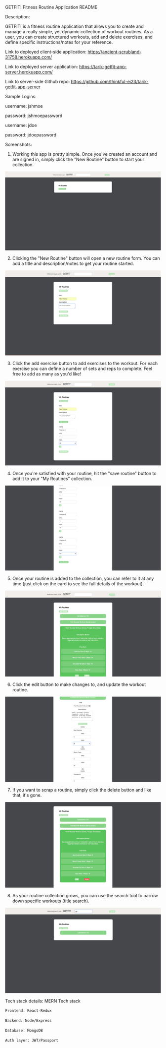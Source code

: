 GETFIT! Fitness Routine Application README

Description:

  GETFIT! is a fitness routine application that allows you to create and manage a really simple, yet dynamic collection of workout routines.   As a user, you can create structured workouts, add and delete exercises, and define specific instructions/notes for your
  reference.
  
Link to deployed client-side application:
  https://ancient-scrubland-31758.herokuapp.com/
  
Link to deployed server application:
  https://tarik-getfit-app-server.herokuapp.com/
  
Link to server-side Github repo:
  https://github.com/thinkful-ei23/tarik-getfit-app-server
  
Sample Logins:

  username: jshmoe

  password: jshmoepassword
  
  
  username: jdoe

  password: jdoepassword



Screenshots:

1. Working this app is pretty simple. Once you've created an account and are signed in, simply click the "New Routine" button to start
   your collection.
   
![alt text](https://github.com/thinkful-ei23/tarik-getfit-app-client/blob/master/screenshots/Step%201.png)


2. Clicking the "New Routine" button will open a new routine form. You can add a title and description/notes to get your routine    started.

![alt text](https://github.com/thinkful-ei23/tarik-getfit-app-client/blob/master/screenshots/Step%202.png)


3. Click the add exercise button to add exercises to the workout. For each exercise you can define a number of sets and reps to complete. Feel free to add as many as you'd like!

![alt text](https://github.com/thinkful-ei23/tarik-getfit-app-client/blob/master/screenshots/Step%203.png)


4. Once you're satisfied with your routine, hit the "save routine" button to add it to your "My Routines" collection.

![alt text](https://github.com/thinkful-ei23/tarik-getfit-app-client/blob/master/screenshots/Step%204.png)


5. Once your routine is added to the collection, you can refer to it at any time (just click on the card to see the full details of the workout).

![alt text](https://github.com/thinkful-ei23/tarik-getfit-app-client/blob/master/screenshots/Step%205.png)


6. Click the edit button to make changes to, and update the workout routine.

![alt text](https://github.com/thinkful-ei23/tarik-getfit-app-client/blob/master/screenshots/Step%206.png)


7. If you want to scrap a routine, simply click the delete button and like that, it's gone.

![alt text](https://github.com/thinkful-ei23/tarik-getfit-app-client/blob/master/screenshots/Step%207.png)


8. As your routine collection grows, you can use the search tool to narrow down specific workouts (title search).

![alt text](https://github.com/thinkful-ei23/tarik-getfit-app-client/blob/master/screenshots/Step%208.png)


Tech stack details:
  MERN Tech stack
  
    Frontend: React-Redux
    
    Backend: Node/Express
    
    Database: MongoDB
    
    Auth layer: JWT/Passport
